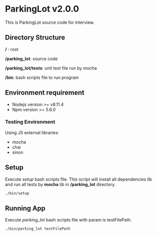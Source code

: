 
# ParkingLot v2.0.0
This is ParkingLot source code for interview.

## Directory Structure
**/** : root

**/parking_lot**: source code

**/parking_lot/tests**: unit test file run by mocha

**/bin**: bash scripts file to run program

## Environment requirement
- Nodejs version >= v8.11.4
- Npm version >= 5.6.0

### Testing Environment
Using JS external libraries:
- mocha
- chai
- sinon

## Setup
Execute *setup* bash scripts file. This script will install all dependencies lib and run all tests by **mocha** lib in **/parking_lot** directory.
```sh
./bin/setup
```

## Running App
Execute *parking_lot* bash scripts file with param is testFilePath.
```sh
./bin/parking_lot testFilePath
```